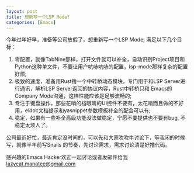 ```yaml
---
layout: post
title: 想新写一个LSP Mode!
categories: [Emacs]
---
```


今年过年好早，准备等公司放假了，想重新写一个LSP Mode, 满足以下几个目标：

1. 零配置，就像TabNine那样，打开文件就可以补全，自动识别Project项目和Python这种单文件，不要让用户吭哧吭哧的配置，lsp-mode那样复杂的配置好烦;
2. 极致的速度，准备用Rust撸一个中转桥动态模块，专门用于和LSP Server进行通讯，解析LSP Server返回的协议内容，Rust中转桥只和 Emacs的Company Mode沟通，这样性能应该是足够流畅的;
3. 专注于键盘操作，那些花哨的档眼睛的UI控件不要有，太花哨而且做的不好用，eldoc文档提示和yasnippet参数模板补全的配合可以有;
4. 稳定，如果有一些补全高级功能没法做稳定，宁愿不要提供也不要有bug, 不稳定太烦人了。

公司最近好忙，最近肯定没时间的，可以先和大家吹吹牛讨论下，等我闲的时候写，就像半年前写Snails 的节奏，先讨论需求，需求讨论清楚好撸代码。

感兴趣的Emacs Hacker欢迎一起讨论或者发邮件给我 lazycat.manatee@gmail.com
